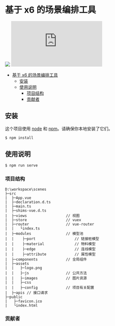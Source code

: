 
# 基于 x6 的场景编排工具


[![](https://img.shields.io/badge/git-sceneChoreography-brightgreen?logo=gitlab)](gitlab-url)
[![](https://img.shields.io/badge/node->=14.0.0-brightgreen?logo=Node.js)]()


- [基于 x6 的场景编排工具](#基于-x6-的场景编排工具)
  - [安装](#安装)
  - [使用说明](#使用说明)
    - [项目结构](#项目结构)
    - [贡献者](#贡献者)

## 安装

这个项目使用 [node](http://nodejs.org) 和 [npm](https://npmjs.com)。请确保你本地安装了它们。

```sh
$ npm install
```

## 使用说明

```sh
$ npm run serve
```

### 项目结构
```
D:\workspace\scenes
├─src
|  ├─App.vue
|  ├─declaration.d.ts
|  ├─main.ts
|  ├─shims-vue.d.ts
|  ├─views                  // 视图
|  ├─store                  // vuex
|  ├─router                 // vue-router
|  |   └index.ts
|  ├─modules                // 模型池
|  |    ├─port                  // 链接桩模型
|  |    ├─material              // 物料模型
|  |    ├─edge                  // 连线模型
|  |    ├─attribute             // 属性模型
|  ├─components             // 全局组件
|  ├─assets
|  |   ├─logo.png
|  |   ├─js                 // 公共方法
|  |   ├─images             // 图片资源
|  |   ├─css
|  |   ├─config             // 项目有关配置
|  ├─apis // 接口请求
├─public
|   ├─favicon.ico
|   └index.html
```


### 贡献者



[gitlab-image]: https://git.haier.net/assets/favicon-72a2cad5025aa931d6ea56c3201d1f18e68a8cd39788c7c80d5b2b82aa5143ef.png
[gitlab-url]: https://git.haier.net/iot/haigeek/front_project/sceneChoreography